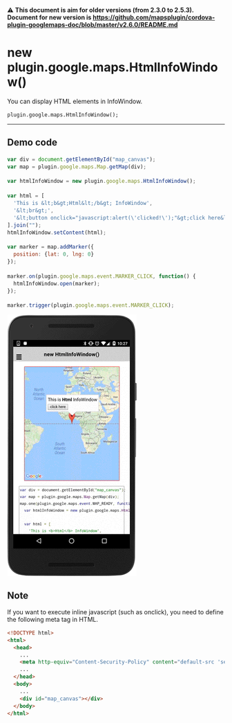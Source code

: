 :warning: **This document is aim for older versions (from 2.3.0 to 2.5.3).
Document for new version is https://github.com/mapsplugin/cordova-plugin-googlemaps-doc/blob/master/v2.6.0/README.md**

# new plugin.google.maps.HtmlInfoWindow()

You can display HTML elements in InfoWindow.

```
plugin.google.maps.HtmlInfoWindow();
```

-----------------------------------------------------------------------

## Demo code

```js
var div = document.getElementById("map_canvas");
var map = plugin.google.maps.Map.getMap(div);

var htmlInfoWindow = new plugin.google.maps.HtmlInfoWindow();

var html = [
  'This is &lt;b&gt;Html&lt;/b&gt; InfoWindow',
  '&lt;br&gt;',
  '&lt;button onclick="javascript:alert(\'clicked!\');"&gt;click here&lt;/button&gt;',
].join("");
htmlInfoWindow.setContent(html);

var marker = map.addMarker({
  position: {lat: 0, lng: 0}
});

marker.on(plugin.google.maps.event.MARKER_CLICK, function() {
  htmlInfoWindow.open(marker);
});

marker.trigger(plugin.google.maps.event.MARKER_CLICK);
```

![](image.gif)


## Note

If you want to execute inline javascript (such as onclick), you need to define the following meta tag in HTML.

```html
<!DOCTYPE html>
<html>
  <head>
    ...
    <meta http-equiv="Content-Security-Policy" content="default-src 'self' gap:; script-src 'self' 'unsafe-inline' 'unsafe-eval' data: 'unsafe-eval'; object-src *; style-src 'self' data: 'unsafe-inline' *; img-src 'self' data: *; media-src 'self' data:; font-src 'self' data:; connect-src *">
    ...
  </head>
  <body>
    ...
    <div id="map_canvas"></div>
  </body>
</html>
```
